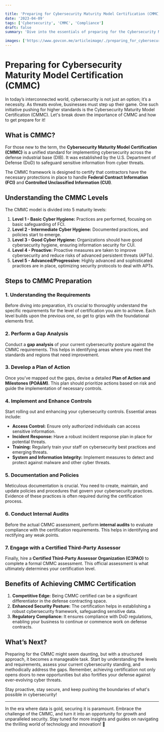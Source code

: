 ```yaml
---

title: 'Preparing for Cybersecurity Maturity Model Certification (CMMC)'
date: '2023-04-09'
tags: ['Cybersecurity', 'CMMC', 'Compliance']
draft: false
summary: 'Dive into the essentials of preparing for the Cybersecurity Maturity Model Certification (CMMC) and discover how to protect your business with top-tier cybersecurity strategies.'

images: ['https://www.govcon.me/articleimage/./preparing_for_cybersecurity_maturity_model_certification_cmmc.webp']
---
```


# Preparing for Cybersecurity Maturity Model Certification (CMMC)

In today’s interconnected world, cybersecurity is not just an option; it’s a necessity. As threats evolve, businesses must step up their game. One such initiative pushing for higher standards is the Cybersecurity Maturity Model Certification (CMMC). Let's break down the importance of CMMC and how to get prepare for it!

## What is CMMC?

For those new to the term, the **Cybersecurity Maturity Model Certification (CMMC)** is a unified standard for implementing cybersecurity across the defense industrial base (DIB). It was established by the U.S. Department of Defense (DoD) to safeguard sensitive information from cyber threats.

The CMMC framework is designed to certify that contractors have the necessary protections in place to handle **Federal Contract Information (FCI)** and **Controlled Unclassified Information (CUI)**.

## Understanding the CMMC Levels

The CMMC model is divided into 5 maturity levels:

1. **Level 1 - Basic Cyber Hygiene:** Practices are performed, focusing on basic safeguarding of FCI.
2. **Level 2 - Intermediate Cyber Hygiene:** Documented practices, and policies start to emerge.
3. **Level 3 - Good Cyber Hygiene:** Organizations should have good cybersecurity hygiene, ensuring information security for CUI.
4. **Level 4 - Proactive:** Proactive measures are taken to improve cybersecurity and reduce risks of advanced persistent threats (APTs).
5. **Level 5 - Advanced/Progressive:** Highly advanced and sophisticated practices are in place, optimizing security protocols to deal with APTs.

## Steps to CMMC Preparation

### 1. Understanding the Requirements

Before diving into preparation, it’s crucial to thoroughly understand the specific requirements for the level of certification you aim to achieve. Each level builds upon the previous one, so get to grips with the foundational elements first.

### 2. Perform a Gap Analysis

Conduct a **gap analysis** of your current cybersecurity posture against the CMMC requirements. This helps in identifying areas where you meet the standards and regions that need improvement.

### 3. Develop a Plan of Action

Once you’ve mapped out the gaps, devise a detailed **Plan of Action and Milestones (POA&M)**. This plan should prioritize actions based on risk and guide the implementation of necessary controls.

### 4. Implement and Enhance Controls

Start rolling out and enhancing your cybersecurity controls. Essential areas include:

- **Access Control:** Ensure only authorized individuals can access sensitive information.
- **Incident Response:** Have a robust incident response plan in place for potential threats.
- **Training:** Regularly train your staff on cybersecurity best practices and emerging threats.
- **System and Information Integrity:** Implement measures to detect and protect against malware and other cyber threats.

### 5. Documentation and Policies

Meticulous documentation is crucial. You need to create, maintain, and update policies and procedures that govern your cybersecurity practices. Evidence of these practices is often required during the certification process.

### 6. Conduct Internal Audits

Before the actual CMMC assessment, perform **internal audits** to evaluate compliance with the certification requirements. This helps in identifying and rectifying any weak points.

### 7. Engage with a Certified Third-Party Assessor

Finally, hire a **Certified Third-Party Assessor Organization (C3PAO)** to complete a formal CMMC assessment. This official assessment is what ultimately determines your certification level.

## Benefits of Achieving CMMC Certification

1. **Competitive Edge:** Being CMMC certified can be a significant differentiator in the defense contracting space.
2. **Enhanced Security Posture:** The certification helps in establishing a robust cybersecurity framework, safeguarding sensitive data.
3. **Regulatory Compliance:** It ensures compliance with DoD regulations, enabling your business to continue or commence work on defense contracts.

## What’s Next?

Preparing for the CMMC might seem daunting, but with a structured approach, it becomes a manageable task. Start by understanding the levels and requirements, assess your current cybersecurity standing, and methodically address the gaps. Remember, achieving certification not only opens doors to new opportunities but also fortifies your defense against ever-evolving cyber threats.

Stay proactive, stay secure, and keep pushing the boundaries of what's possible in cybersecurity!

---

In the era where data is gold, securing it is paramount. Embrace the challenge of the CMMC, and turn it into an opportunity for growth and unparalleled security. Stay tuned for more insights and guides on navigating the thrilling world of technology and innovation! 🚀
